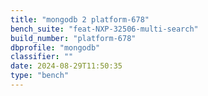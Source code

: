```yaml
---
title: "mongodb 2 platform-678"
bench_suite: "feat-NXP-32506-multi-search"
build_number: "platform-678"
dbprofile: "mongodb"
classifier: ""
date: 2024-08-29T11:50:35
type: "bench"
---
```

